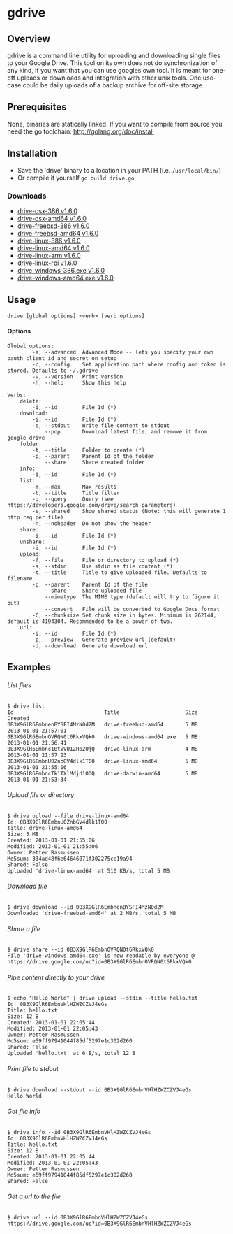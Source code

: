 gdrive
======


## Overview
gdrive is a command line utility for uploading and downloading single files to your Google Drive.
This tool on its own does not do synchronization of any kind, if you want that you can use googles own tool.
It is meant for one-off uploads or downloads and integration with other unix tools. One use-case could be
daily uploads of a backup archive for off-site storage.

## Prerequisites
None, binaries are statically linked.
If you want to compile from source you need the go toolchain: http://golang.org/doc/install

## Installation
- Save the 'drive' binary to a location in your PATH (i.e. `/usr/local/bin/`)
- Or compile it yourself `go build drive.go`

### Downloads
- [drive-osx-386 v1.6.0](https://drive.google.com/uc?id=0B3X9GlR6EmbnWmhWdEZES1RVTGs)
- [drive-osx-amd64 v1.6.0](https://drive.google.com/uc?id=0B3X9GlR6EmbnRFUzcjk0TGZVdlE)
- [drive-freebsd-386 v1.6.0](https://drive.google.com/uc?id=0B3X9GlR6EmbnMkJTNUlfOHJpUUk)
- [drive-freebsd-amd64 v1.6.0](https://drive.google.com/uc?id=0B3X9GlR6EmbnZU14dlEyNWR6X3M)
- [drive-linux-386 v1.6.0](https://drive.google.com/uc?id=0B3X9GlR6EmbnZzM5YkhPd2ExOGM)
- [drive-linux-amd64 v1.6.0](https://drive.google.com/uc?id=0B3X9GlR6EmbnVHdwaFRnRFRIY2M)
- [drive-linux-arm v1.6.0](https://drive.google.com/uc?id=0B3X9GlR6EmbnMHRYcFRNeUs3Smc)
- [drive-linux-rpi v1.6.0](https://drive.google.com/uc?id=0B3X9GlR6EmbnOXo3aWdMUEthOVE)
- [drive-windows-386.exe v1.6.0](https://drive.google.com/uc?id=0B3X9GlR6EmbnS1FYT3RGRXg3SGM)
- [drive-windows-amd64.exe v1.6.0](https://drive.google.com/uc?id=0B3X9GlR6EmbneHB1MTVmS3hNbW8)

## Usage
    drive [global options] <verb> [verb options]

#### Options
    Global options:
            -a, --advanced  Advanced Mode -- lets you specify your own oauth client id and secret on setup
            -c, --config    Set application path where config and token is stored. Defaults to ~/.gdrive
            -v, --version   Print version
            -h, --help      Show this help

    Verbs:
        delete:
            -i, --id        File Id (*)
        download:
            -i, --id        File Id (*)
            -s, --stdout    Write file content to stdout
                --pop       Download latest file, and remove it from google drive
        folder:
            -t, --title     Folder to create (*)
            -p, --parent    Parent Id of the folder
                --share     Share created folder
        info:
            -i, --id        File Id (*)
        list:
            -m, --max       Max results
            -t, --title     Title filter
            -q, --query     Query (see https://developers.google.com/drive/search-parameters)
            -s, --shared    Show shared status (Note: this will generate 1 http req per file)
            -n, --noheader  Do not show the header
        share:
            -i, --id        File Id (*)
        unshare:
            -i, --id        File Id (*)
        upload:
            -f, --file      File or directory to upload (*)
            -s, --stdin     Use stdin as file content (*)
            -t, --title     Title to give uploaded file. Defaults to filename
            -p, --parent    Parent Id of the file
                --share     Share uploaded file
                --mimetype  The MIME type (default will try to figure it out)
                --convert   File will be converted to Google Docs format
            -C, --chunksize Set chunk size in bytes. Minimum is 262144, default is 4194304. Recommended to be a power of two.
        url:
            -i, --id        File Id (*)
            -p, --preview   Generate preview url (default)
            -d, --download  Generate download url

## Examples
###### List files
    $ drive list
    Id                             Title                     Size     Created
    0B3X9GlR6EmbnenBYSFI4MzN0d2M   drive-freebsd-amd64       5 MB     2013-01-01 21:57:01
    0B3X9GlR6EmbnOVRQN0t6RkxVQk0   drive-windows-amd64.exe   5 MB     2013-01-01 21:56:41
    0B3X9GlR6Embnc1BtVVU1ZHp2UjQ   drive-linux-arm           4 MB     2013-01-01 21:57:23
    0B3X9GlR6EmbnU0ZnbGV4dlk1T00   drive-linux-amd64         5 MB     2013-01-01 21:55:06
    0B3X9GlR6EmbncTk1TXlMdjd1ODQ   drive-darwin-amd64        5 MB     2013-01-01 21:53:34

###### Upload file or directory
    $ drive upload --file drive-linux-amd64
    Id: 0B3X9GlR6EmbnU0ZnbGV4dlk1T00
    Title: drive-linux-amd64
    Size: 5 MB
    Created: 2013-01-01 21:55:06
    Modified: 2013-01-01 21:55:06
    Owner: Petter Rasmussen
    Md5sum: 334ad48f6e64646071f302275ce19a94
    Shared: False
    Uploaded 'drive-linux-amd64' at 510 KB/s, total 5 MB

###### Download file
    $ drive download --id 0B3X9GlR6EmbnenBYSFI4MzN0d2M
    Downloaded 'drive-freebsd-amd64' at 2 MB/s, total 5 MB

###### Share a file
    $ drive share --id 0B3X9GlR6EmbnOVRQN0t6RkxVQk0
    File 'drive-windows-amd64.exe' is now readable by everyone @ https://drive.google.com/uc?id=0B3X9GlR6EmbnOVRQN0t6RkxVQk0

###### Pipe content directly to your drive
    $ echo "Hello World" | drive upload --stdin --title hello.txt
    Id: 0B3X9GlR6EmbnVHlHZWZCZVJ4eGs
    Title: hello.txt
    Size: 12 B
    Created: 2013-01-01 22:05:44
    Modified: 2013-01-01 22:05:43
    Owner: Petter Rasmussen
    Md5sum: e59ff97941044f85df5297e1c302d260
    Shared: False
    Uploaded 'hello.txt' at 6 B/s, total 12 B

###### Print file to stdout
    $ drive download --stdout --id 0B3X9GlR6EmbnVHlHZWZCZVJ4eGs
    Hello World

###### Get file info
    $ drive info --id 0B3X9GlR6EmbnVHlHZWZCZVJ4eGs
    Id: 0B3X9GlR6EmbnVHlHZWZCZVJ4eGs
    Title: hello.txt
    Size: 12 B
    Created: 2013-01-01 22:05:44
    Modified: 2013-01-01 22:05:43
    Owner: Petter Rasmussen
    Md5sum: e59ff97941044f85df5297e1c302d260
    Shared: False

###### Get a url to the file
    $ drive url --id 0B3X9GlR6EmbnVHlHZWZCZVJ4eGs
    https://drive.google.com/uc?id=0B3X9GlR6EmbnVHlHZWZCZVJ4eGs

